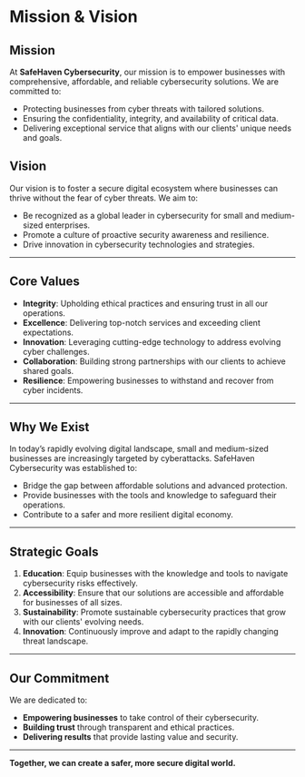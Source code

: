 # Mission & Vision

## Mission
At **SafeHaven Cybersecurity**, our mission is to empower businesses with comprehensive, affordable, and reliable cybersecurity solutions. We are committed to:
- Protecting businesses from cyber threats with tailored solutions.
- Ensuring the confidentiality, integrity, and availability of critical data.
- Delivering exceptional service that aligns with our clients' unique needs and goals.

## Vision
Our vision is to foster a secure digital ecosystem where businesses can thrive without the fear of cyber threats. We aim to:
- Be recognized as a global leader in cybersecurity for small and medium-sized enterprises.
- Promote a culture of proactive security awareness and resilience.
- Drive innovation in cybersecurity technologies and strategies.

---

## Core Values
- **Integrity**: Upholding ethical practices and ensuring trust in all our operations.
- **Excellence**: Delivering top-notch services and exceeding client expectations.
- **Innovation**: Leveraging cutting-edge technology to address evolving cyber challenges.
- **Collaboration**: Building strong partnerships with our clients to achieve shared goals.
- **Resilience**: Empowering businesses to withstand and recover from cyber incidents.

---

## Why We Exist
In today’s rapidly evolving digital landscape, small and medium-sized businesses are increasingly targeted by cyberattacks. SafeHaven Cybersecurity was established to:
- Bridge the gap between affordable solutions and advanced protection.
- Provide businesses with the tools and knowledge to safeguard their operations.
- Contribute to a safer and more resilient digital economy.

---

## Strategic Goals
1. **Education**: Equip businesses with the knowledge and tools to navigate cybersecurity risks effectively.
2. **Accessibility**: Ensure that our solutions are accessible and affordable for businesses of all sizes.
3. **Sustainability**: Promote sustainable cybersecurity practices that grow with our clients' evolving needs.
4. **Innovation**: Continuously improve and adapt to the rapidly changing threat landscape.

---

## Our Commitment
We are dedicated to:
- **Empowering businesses** to take control of their cybersecurity.
- **Building trust** through transparent and ethical practices.
- **Delivering results** that provide lasting value and security.

---

**Together, we can create a safer, more secure digital world.**
